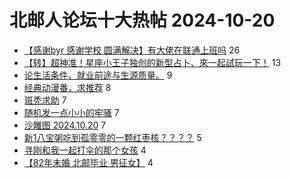 # 北邮人论坛十大热帖 2024-10-20

- [【感谢byr 感谢学校 圆满解决】有大佬在联通上班吗](https://bbs.byr.cn/article/WorkLife/1220650) 26
- [【转】超神准！星座小王子独创的新型占卜、來一起試玩一下！](https://bbs.byr.cn/article/Constellations/326533) 13
- [论生活条件、就业前途与生源质量。](https://bbs.byr.cn/article/Talking/6422848) 9
- [经典动漫番，求推荐](https://bbs.byr.cn/article/Comic/633671) 8
- [斑秃求助](https://bbs.byr.cn/article/Health/233014) 7
- [随机发一点小小的牢骚](https://bbs.byr.cn/article/Job/2217984) 7
- [沙雕图 2024.10.20](https://bbs.byr.cn/article/Joke/732729) 7
- [新1八宝粥吃到孤零零的一颗红枣核？？？？](https://bbs.byr.cn/article/Picture/3368800) 5
- [寻刚和我一起打伞的那个女孩](https://bbs.byr.cn/article/Feeling/3210108) 4
- [【82年未婚 北邮毕业 男征女】](https://bbs.byr.cn/article/Friends/2047685) 4



